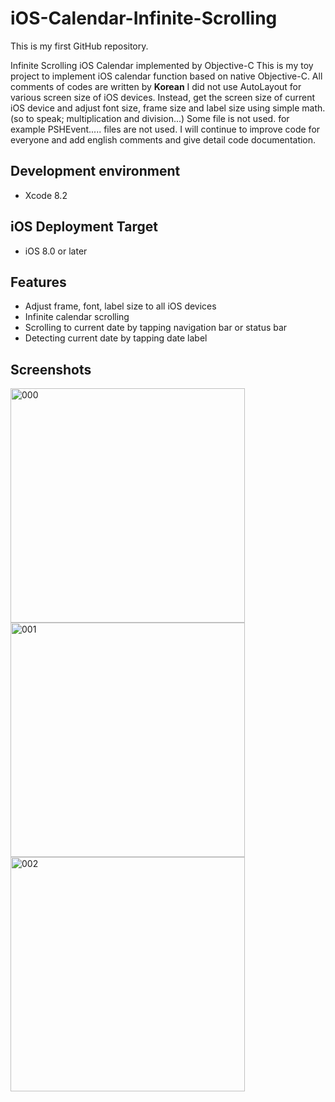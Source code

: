 # iOS-Calendar-Infinite-Scrolling

This is my first GitHub repository.

Infinite Scrolling iOS Calendar implemented by Objective-C
This is my toy project to implement iOS calendar function based on native Objective-C.
All comments of codes are written by **Korean**
I did not use AutoLayout for various screen size of iOS devices.
Instead, get the screen size of current iOS device and adjust font size, frame size and label size using simple math.
(so to speak; multiplication and division...)
Some file is not used. for example PSHEvent..... files are not used.
I will continue to improve code for everyone and add english comments and give detail code documentation.

## Development environment
* Xcode 8.2

## iOS Deployment Target
* iOS 8.0 or later

## Features
* Adjust frame, font, label size to all iOS devices
* Infinite calendar scrolling
* Scrolling to current date by tapping navigation bar or status bar
* Detecting current date by tapping date label

## Screenshots

<img width="375" alt="000" src="https://cloud.githubusercontent.com/assets/7078328/22624827/6cde52aa-ebca-11e6-93b7-2505f0c714ea.gif">
<img width="375" alt="001" src="https://cloud.githubusercontent.com/assets/7078328/22624614/73846938-ebc4-11e6-8d20-58ccf594bdad.png">
<img width="375" alt="002" src="https://cloud.githubusercontent.com/assets/7078328/22624615/7abcd4a6-ebc4-11e6-8d8e-11addbe933cd.png">
